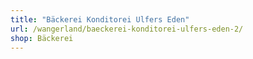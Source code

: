 ```yaml
---
title: "Bäckerei Konditorei Ulfers Eden"
url: /wangerland/baeckerei-konditorei-ulfers-eden-2/
shop: Bäckerei
---
```

